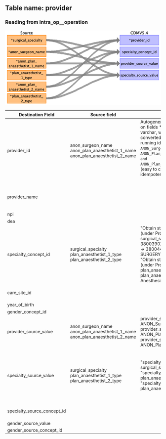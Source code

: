 ## Table name: provider

### Reading from intra_op__operation

![](md_files/image32.png)

| Destination Field | Source field | Logic | Comment field |
| --- | --- | --- | --- |
| provider_id | anon_surgeon_name<br>anon_plan_anaesthetist_1_name<br>anon_plan_anaesthetist_2_name | Autogenerated unique ids based on fields *_name.     This field is varchar, which needs to be converted to integer.    Suggestion: running id by alphabetical order of  `ANON_Surgeon_Name, ANON_Plan_Anaesthetist_1_Name and ANON_Plan_Anaesthetist_2_Name` (easy to code, but non-idempotent)<br><br> | Each id is considered a new surgeon/aneasthetist. PASAR has no master provider table. |
| provider_name |  |  | No data; although PASAR has field anon_surgeon_name and the likes, they are surgeon IDs not Names. |
| npi |  |  | no data |
| dea |  |  | no data |
| specialty_concept_id | surgical_specialty<br>plan_anaesthetist_1_type<br>plan_anaesthetist_2_type | "Obtain standard concept ID (under Provider domain) from surgical_specialty.    Gynecology -> 38003902  Orthopaedic Surgery -> 38004465  VASCULAR SURGERY -> 38004496<br>"Obtain standard concept ID (under Provider domain) from plan_anaesthetist_1_type and plan_anaesthetist_2_type.  Anesthesiology -> 38004450"<br> | For plan_anaesthetist_1_type and plan_anaesthetist_2_type, the concept id are Anesthesiology regardless the value within the fields.<br><br> |
| care_site_id |  |  | Providers should be from SGH, so only put id for SGH here |
| year_of_birth |  |  | no data |
| gender_concept_id |  |  | no data |
| provider_source_value | anon_surgeon_name<br>anon_plan_anaesthetist_1_name<br>anon_plan_anaesthetist_2_name | provider_source_value = ANON_Surgeon_Name<br>provider_source_value = ANON_Plan_Anaesthetist_1_Name<br>provider_source_value = ANON_Plan_Anaesthetist_2_Name |  |
| specialty_source_value | surgical_specialty<br>plan_anaesthetist_1_type<br>plan_anaesthetist_2_type | "specialty_source_value = surgical_specialty"<br>"specialty_source_value = plan_anaesthetist_1_type"<br>"specialty_source_value = plan_anaesthetist_2_type " | "values: Gynaecology,  Orthopaedic Surgery,  VASCULAR SURGERY,  Gastroenterology & Hepatology,  ORTHOPAEDIC SURGERY,  Colorectal Surgery,  Cardiothoracic Surgery,  Cardiology"    "value: Anesthesiology" |
| specialty_source_concept_id |  |  | no master table for specialty, may skip for now |
| gender_source_value |  |  | no data |
| gender_source_concept_id |  |  | no data |

